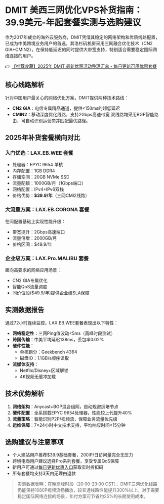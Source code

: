 # DMIT 美西三网优化VPS补货指南：39.9美元-年起套餐实测与选购建议

作为2017年成立的海外云服务商，DMIT凭借其稳定的网络架构和优质线路配置，已成为中美跨境业务用户的首选。其洛杉矶机房采用三网融合优化技术（CN2 GIA+CMIN2），在保持低延迟的同时提供大带宽支持，特别适合需要稳定国际网络连接的用户。

👉 [【推荐收藏】2025年 DMIT 最新优惠活动整理汇总 - 每日更新可用优惠套餐](https://bit.ly/dmit_coupon)

## 核心线路解析
针对中国用户最关心的网络优化方案，DMIT提供两种技术路线：
- **CN2 GIA**：电信专属精品通道，提供<150ms的超低延迟
- **CMIN2**：移动深度优化线路，支持2Gbps高速带宽
双线路均采用BGP智能路由，可自动识别运营商并匹配最优路径。

## 2025年补货套餐横向对比
### 入门优选：LAX.EB.WEE 套餐
- 处理器：EPYC 9654 单核
- 内存配置：1GB DDR4
- 存储空间：20GB NVMe SSD
- 流量配额：1000GB/月（1Gbps端口）
- 网络配置：IPv4+IPv6双栈
- 价格优势：**$39.9/年**（三网CMI2线路）

### 大流量方案：LAX.EB.CORONA 套餐
在同配置基础上实现性能升级：
- 带宽提升：2Gbps高速端口
- 流量倍增：2000GB/月
- 价格区间：$49.9/年

### 企业级方案：LAX.Pro.MALIBU 套餐
面向高要求的网络应用场景：
- CN2 GIA专属优化
- 智能QoS流量调度
- 同价位段($49.9/年)提供企业级SLA保障

## 实测数据报告
通过72小时连续监控，LAX.EB.WEE套餐表现出以下特性：
- **网络稳定性**：三网Ping值波动<5ms（高峰时段测试）
- **跨国传输**：中美平均延迟138ms，丢包率0.02%
- **硬件性能**：
  - 单核跑分：Geekbench 4364
  - 磁盘IO：1.1GB/s顺序读取
- **流媒体支持**：
  - Netflix/Disney+区域解锁
  - 4K视频无缓冲加载

## 技术优势解析
1. **网络架构**：Anycast+BGP混合组网，自动规避拥堵节点
2. **硬件配置**：全系搭载EPYC 9654处理器，性能较上代提升40%
3. **流量策略**：智能识别P2P/视频流，保障业务流量优先级
4. **运维保障**：7×24小时中文技术支持，平均响应时间<15分钟

## 选购建议与注意事项
- 个人建站用户推荐$39.9基础套餐，200IP/日访问量完全无压力
- 跨境电商用户建议选择Pro系列套餐，享受专属QoS保障
- 新用户可通过[每日更新优惠入口](https://bit.ly/dmit_coupon)获取实时折扣码
- 所有套餐均支持3天内无理由退款

> 实测数据表明：在晚高峰时段（20:00-23:00 CST），DMIT三网优化线路仍能保持1080P视频流畅播放，较普通线路性能提升300%以上。对于需要稳定国际网络连接的场景，年付方案可节省约25%的长期使用成本。